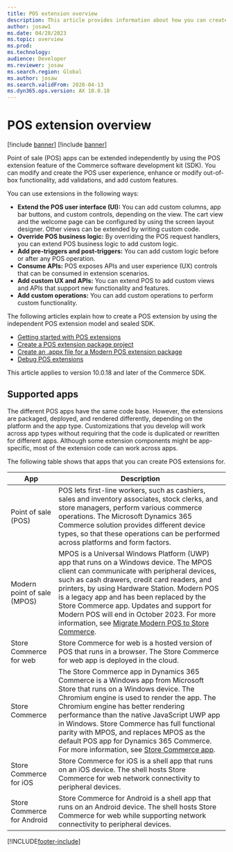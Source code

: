 ```yaml
---
title: POS extension overview
description: This article provides information about how you can create point of sale (POS) extensions by using the new independent POS extension model and sealed software development kit (SDK).
author: josaw1
ms.date: 04/28/2023
ms.topic: overview
ms.prod: 
ms.technology: 
audience: Developer
ms.reviewer: josaw
ms.search.region: Global
ms.author: josaw
ms.search.validFrom: 2020-04-13
ms.dyn365.ops.version: AX 10.0.18
---
```


# POS extension overview

[!include [banner](../../includes/banner.md)]
[!include [banner](../../includes/retail-sdk-deprecation-banner.md)]

Point of sale (POS) apps can be extended independently by using the POS extension feature of the Commerce software development kit (SDK). You can modify and create the POS user experience, enhance or modify out-of-box functionality, add validations, and add custom features.

You can use extensions in the following ways:

+ **Extend the POS user interface (UI):** You can add custom columns, app bar buttons, and custom controls, depending on the view. The cart view and the welcome page can be configured by using the screen layout designer. Other views can be extended by writing custom code.
+ **Override POS business logic:** By overriding the POS request handlers, you can extend POS business logic to add custom logic.
+ **Add pre-triggers and post-triggers:** You can add custom logic before or after any POS operation.
+ **Consume APIs:** POS exposes APIs and user experience (UX) controls that can be consumed in extension scenarios.
+ **Add custom UX and APIs:** You can extend POS to add custom views and APIs that support new functionality and features.
+ **Add custom operations:** You can add custom operations to perform custom functionality.

The following articles explain how to create a POS extension by using the independent POS extension model and sealed SDK.

+ [Getting started with POS extensions](pos-extension-getting-started.md)
+ [Create a POS extension package project](create-pos-extension-package.md)
+ [Create an .appx file for a Modern POS extension package](create-pos-extension-appx.md)
+ [Debug POS extensions](debug-pos-extension.md)

This article applies to version 10.0.18 and later of the Commerce SDK.

## Supported apps

The different POS apps have the same code base. However, the extensions are packaged, deployed, and rendered differently, depending on the platform and the app type. Customizations that you develop will work across app types without requiring that the code is duplicated or rewritten for different apps. Although some extension components might be app-specific, most of the extension code can work across apps.

The following table shows that apps that you can create POS extensions for.

| App | Description |
|---|---|
| Point of sale (POS) | POS lets first-line workers, such as cashiers, sales and inventory associates, stock clerks, and store managers, perform various commerce operations. The Microsoft Dynamics 365 Commerce solution provides different device types, so that these operations can be performed across platforms and form factors. |
| Modern point of sale (MPOS) | MPOS is a Universal Windows Platform (UWP) app that runs on a Windows device. The MPOS client can communicate with peripheral devices, such as cash drawers, credit card readers, and printers, by using Hardware Station. Modern POS is a legacy app and has been replaced by the Store Commerce app. Updates and support for Modern POS will end in October 2023. For more information, see [Migrate Modern POS to Store Commerce](migrate-mpos-store-commerce.md). |
| Store Commerce for web | Store Commerce for web is a hosted version of POS that runs in a browser. The Store Commerce for web app is deployed in the cloud. |
| Store Commerce | The Store Commerce app in Dynamics 365 Commerce is a Windows app from Microsoft Store that runs on a Windows device. The Chromium engine is used to render the app. The Chromium engine has better rendering performance than the native JavaScript UWP app in Windows. Store Commerce has full functional parity with MPOS, and replaces MPOS as the default POS app for Dynamics 365 Commerce. For more information, see [Store Commerce app](../store-commerce.md). |
| Store Commerce for iOS | Store Commerce for iOS is a shell app that runs on an iOS device. The shell hosts Store Commerce for web network connectivity to peripheral devices. |
| Store Commerce for Android | Store Commerce for Android is a shell app that runs on an Android device. The shell hosts Store Commerce for web while supporting network connectivity to peripheral devices. |

[!INCLUDE[footer-include](../../../includes/footer-banner.md)]
